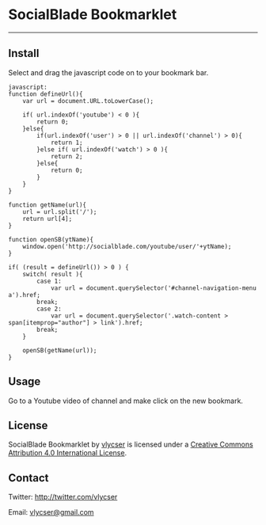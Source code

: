 # SocialBlade Bookmarklet #
* * *
## Install ##
Select and drag the javascript code on to your bookmark bar.
```
javascript:
function defineUrl(){
    var url = document.URL.toLowerCase();

    if( url.indexOf('youtube') < 0 ){
        return 0;
    }else{
        if(url.indexOf('user') > 0 || url.indexOf('channel') > 0){
            return 1;
        }else if( url.indexOf('watch') > 0 ){
            return 2;
        }else{
            return 0;
        }
    }
}

function getName(url){
    url = url.split('/');
    return url[4];
}

function openSB(ytName){
    window.open('http://socialblade.com/youtube/user/'+ytName);
}

if( (result = defineUrl()) > 0 ) {
    switch( result ){
        case 1:
            var url = document.querySelector('#channel-navigation-menu a').href;
        break;
        case 2:
            var url = document.querySelector('.watch-content > span[itemprop="author"] > link').href;
        break;
    }

    openSB(getName(url));
}
```

## Usage ##
Go to a Youtube video of channel and make click on the new bookmark.

## License ##
SocialBlade Bookmarklet by [vlycser](https://github.com/vlycser/SocialBlade-Bookmarklet) is licensed under a [Creative Commons Attribution 4.0 International License](http://creativecommons.org/licenses/by/4.0/).

## Contact ##
Twitter: <http://twitter.com/vlycser>

Email: <vlycser@gmail.com>